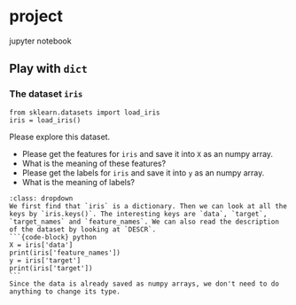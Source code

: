 # project

jupyter notebook


## Play with `dict`

### The dataset `iris`
```{code-block} python
from sklearn.datasets import load_iris
iris = load_iris()
```
Please explore this dataset.
- Please get the features for `iris` and save it into `X` as an numpy array.
- What is the meaning of these features?
- Please get the labels for `iris` and save it into `y` as an numpy array.
- What is the meaning of labels?
  
````{admonition} Click to show answers.
:class: dropdown
We first find that `iris` is a dictionary. Then we can look at all the keys by `iris.keys()`. The interesting keys are `data`, `target`, `target_names` and `feature_names`. We can also read the description of the dataset by looking at `DESCR`. 
```{code-block} python
X = iris['data']
print(iris['feature_names'])
y = iris['target']
print(iris['target'])
```
Since the data is already saved as numpy arrays, we don't need to do anything to change its type.
````
